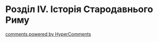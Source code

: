 <div id="hypercomments_widget" class="js-hypercomments-widget invisible"></div>

# Розділ ІV. Історія  Cтародавнього Риму

<div class="js-hypercomments-container">
<a href="http://hypercomments.com" class="hc-link" title="comments widget">comments powered by HyperComments</a>
</div>